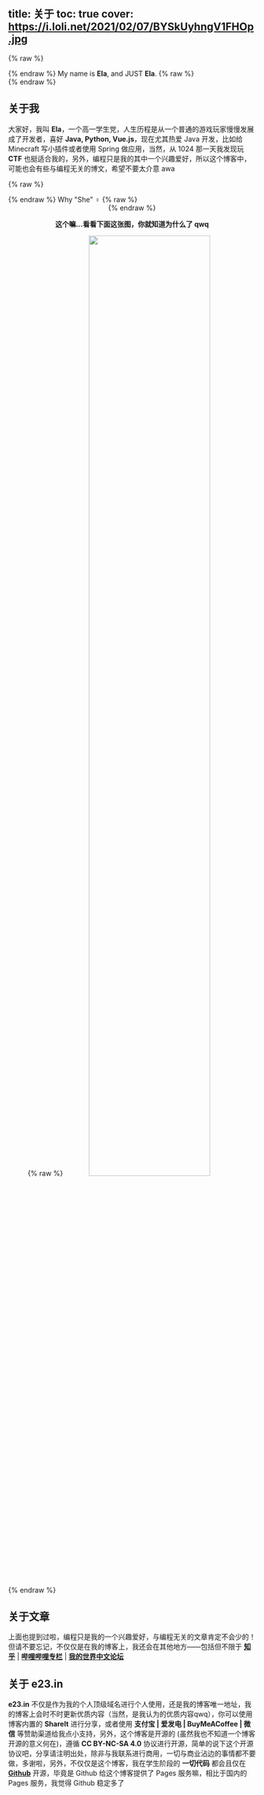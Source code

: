 title: 关于
toc: true
cover: https://i.loli.net/2021/02/07/BYSkUyhngV1FHOp.jpg
---

{% raw %}<div class="notification is-info">{% endraw %}
<i class="fas fa-home"></i> My name is <strong>Ela</strong>, and JUST <strong>Ela</strong>.
{% raw %}</div>{% endraw %}

## 关于我

大家好，我叫 **Ela**，一个高一学生党，人生历程是从一个普通的游戏玩家慢慢发展成了开发者，喜好 **Java, Python, Vue.js**，现在尤其热爱 Java 开发，比如给 Minecraft 写小插件或者使用 Spring 做应用，当然，从 1024 那一天我发现玩 **CTF** 也挺适合我的，另外，编程只是我的其中一个兴趣爱好，所以这个博客中，可能也会有些与编程无关的博文，希望不要太介意 awa

{% raw %}<article class="message is-success"><div class="message-header">{% endraw %}
Why "She" ♀
{% raw %}</div><div class="message-body"><center>{% endraw %}

**这个嘛...看看下面这张图，你就知道为什么了 qwq**

{% raw %}<img src="https://i.loli.net/2021/02/08/qdolQf8ibXEzD7c.jpg" width=70% height=70%></center></div></article>{% endraw %}

## 关于文章

上面也提到过啦，编程只是我的一个兴趣爱好，与编程无关的文章肯定不会少的！但请不要忘记，不仅仅是在我的博客上，我还会在其他地方——包括但不限于 [**知乎**](https://www.zhihu.com/people/elabosak) | [**哔哩哔哩专栏**](https://space.bilibili.com/155510267/article) | [**我的世界中文论坛**](https://www.mcbbs.net)

## 关于 **e23.in**

**e23.in** 不仅是作为我的个人顶级域名进行个人使用，还是我的博客唯一地址，我的博客上会时不时更新优质内容（当然，是我认为的优质内容qwq），你可以使用博客内置的 **ShareIt** 进行分享，或者使用 **支付宝 | 爱发电 | BuyMeACoffee | 微信** 等赞助渠道给我点小支持，另外，这个博客是开源的 (虽然我也不知道一个博客开源的意义何在)，遵循 **CC BY-NC-SA 4.0** 协议进行开源，简单的说下这个开源协议吧，分享请注明出处，除非与我联系进行商用，一切与商业沾边的事情都不要做，多谢啦，另外，不仅仅是这个博客，我在学生阶段的 **一切代码** 都会且仅在 **[Github](https://github.com/ElaBosak233)** 开源，毕竟是 Github 给这个博客提供了 Pages 服务嘛，相比于国内的 Pages 服务，我觉得 Github 稳定多了

<!-- <div align="right">
    <img src="https://i.loli.net/2020/07/26/faS83ywjAuI2cGq.png" width=50% height=50% />
</div> -->